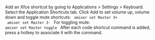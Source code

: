 Add an Xfce shortcut by going to Applications > Settings > Keyboard. Select the Application Shortcuts tab. Click Add to set volume up, volume down and toggle mute shortcuts:
<code>
amixer set Master 3+
</code>
<code>
amixer set Master 3-
</code>
For toggling mute:
<code>
amixer set Master toggle
</code>
After each code shortcut command is added, press a hotkey to associate it with the command.